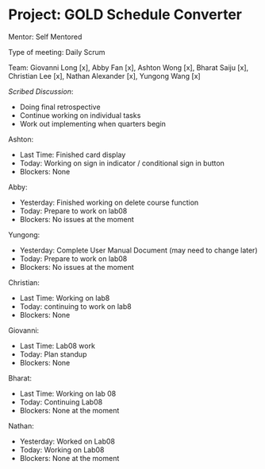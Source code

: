 # Project: GOLD Schedule Converter

Mentor: Self Mentored

Type of meeting: Daily Scrum

Team: Giovanni Long [x], Abby Fan [x], Ashton Wong [x], Bharat Saiju [x], Christian Lee [x], Nathan Alexander [x], Yungong Wang [x]

*Scribed Discussion*:
- Doing final retrospective
- Continue working on individual tasks
- Work out implementing when quarters begin

Ashton:
 - Last Time: Finished card display
 - Today: Working on sign in indicator / conditional sign in button
 - Blockers: None

 Abby:
 - Yesterday: Finished working on delete course function
 - Today: Prepare to work on lab08
 - Blockers: No issues at the moment

 Yungong:
 - Yesterday: Complete User Manual Document (may need to change later)
 - Today: Prepare to work on lab08
 - Blockers: No issues at the moment

 Christian:
 - Last Time: Working on lab8
 - Today: continuing to work on lab8
 - Blockers: None

Giovanni:
 - Last Time: Lab08 work
 - Today: Plan standup
 - Blockers: None

 Bharat:
 - Last Time: Working on lab 08
 - Today: Continuing Lab08
 - Blockers: None at the moment

 Nathan:
- Yesterday: Worked on Lab08
- Today: Working on Lab08
- Blockers: None at the moment
